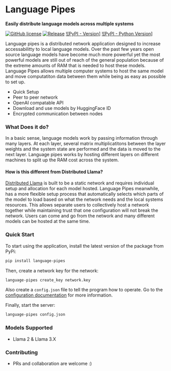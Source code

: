 # Language Pipes

**Easily distribute language models across multiple systems**  

[![GitHub license][License-Image]](License-Url)
[![Release][Release-Image]][Release-Url] 
[![PyPI - Version]](PyPiVersion-Url)
[![PyPI - Python Version]](PythonVersion-Url)

[License-Image]: https://img.shields.io/badge/license-MIT-blue.svg
[License-Url]: https://github.com/erinclemmer/language-pipes/blob/main/LICENSE

[Release-Url]: https://github.com/erinclemmer/language-pipes/releases/latest
[Release-Image]: https://img.shields.io/github/v/release/erinclemmer/language-pipes

[PyPiVersion-Url]: https://img.shields.io/pypi/v/language-pipes
[PythonVersion-Url]: https://img.shields.io/pypi/pyversions/language-pipes

Language pipes is a distributed network application designed to increase accessabilitty to local language models. Over the past few years open source language models have become much more powerful yet the most powerful models are still out of reach of the general population because of the extreme amounts of RAM that is needed to host these models. Language Pipes allows multiple computer systems to host the same model and move computatiton data between them while being as easy as possible to set up.
- Quick Setup
- Peer to peer network
- OpenAI compatable API
- Download and use models by HuggingFace ID
- Encrypted communication between nodes

### What Does it do?
In a basic sense, language models work by passing information through many layers. At each layer, several matrix multiplicatitons between the layer weights and the system state are performed and the data is moved to the next layer. Language pipes works by hosting different layers on different machines to split up the RAM cost across the system.

#### How is this different from Distributed Llama?
[Distributed Llama](https://github.com/b4rtaz/distributed-llama) is built to be a static network and requires individual setup and allocation for each model hosted. Language Pipes meanwhile, has a more flexible setup process that automatically selects which parts of the model to load based on what the network needs and the local systems resources. This allows separate users to collectively host a network together while maintaining trust that one configuration will not break the network. Users can come and go from the network and many different models can be hosted at the same time.

### Quick Start
To start using the application, install the latest version of the package from PyPi:
```bash
pip install language-pipes
```

Then, create a network key for the network:
```bash
language-pipes create_key network.key
```

Also create a `config.json` file to tell the program how to operate. Go to the [configuration documentation](/documentation/configuration.md) for more information.

Finally, start the server:
```bash
language-pipes config.json
```

### Models Supported
* Llama 2 & Llama 3.X

### 

### Contributing
* PRs and collaboration are welcome :)